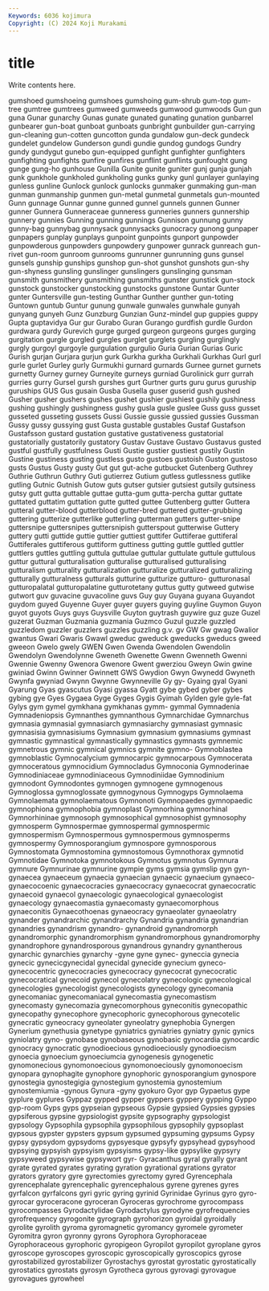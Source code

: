 ```yaml
---
Keywords: 6036 kojimura
Copyright: (C) 2024 Koji Murakami
---
```


# title

Write contents here.



gumshoed gumshoeing gumshoes gumshoing gum-shrub gum-top gum-tree gumtree gumtrees
gumweed gumweeds gumwood gumwoods Gun gun guna Gunar gunarchy Gunas
gunate gunated gunating gunation gunbarrel gunbearer gun-boat gunboat gunboats gunbright
gunbuilder gun-carrying gun-cleaning gun-cotten guncotton gunda gundalow gun-deck gundeck gundelet
gundelow Gunderson gundi gundie gundog gundogs Gundry gundy gundygut gunebo
gun-equipped gunfight gunfighter gunfighters gunfighting gunfights gunfire gunfires gunflint gunflints
gunfought gung gunge gung-ho gunhouse Gunilla Gunite gunite guniter gunj
gunja gunjah gunk gunkhole gunkholed gunkholing gunks gunky gunl gunlayer
gunlaying gunless gunline Gunlock gunlock gunlocks gunmaker gunmaking gun-man gunman
gunmanship gunmen gun-metal gunmetal gunmetals gun-mounted Gunn gunnage Gunnar gunne
gunned gunnel gunnels gunnen Gunner gunner Gunnera Gunneraceae gunneress gunneries
gunners gunnership gunnery gunnies Gunning gunning gunnings Gunnison gunnung gunny
gunny-bag gunnybag gunnysack gunnysacks gunocracy gunong gunpaper gunpapers gunplay gunplays
gunpoint gunpoints gunport gunpowder gunpowderous gunpowders gunpowdery gunpower gunrack gunreach
gun-rivet gun-room gunroom gunrooms gunrunner gunrunning guns gunsel gunsels gunship
gunships gunshop gun-shot gunshot gunshots gun-shy gun-shyness gunsling gunslinger gunslingers
gunslinging gunsman gunsmith gunsmithery gunsmithing gunsmiths gunster gunstick gun-stock gunstock
gunstocker gunstocking gunstocks gunstone Guntar Gunter gunter Guntersville gun-testing Gunthar
Gunther gunther gun-toting Guntown guntub Guntur gunung gunwale gunwales gunwhale
gunyah gunyang gunyeh Gunz Gunzburg Gunzian Gunz-mindel gup guppies guppy
Gupta guptavidya Gur gur Gurabo Guran Gurango gurdfish gurdle Gurdon
gurdwara gurdy Gurevich gurge gurged gurgeon gurgeons gurges gurging gurgitation
gurgle gurgled gurgles gurglet gurglets gurgling gurglingly gurgly gurgoyl gurgoyle
gurgulation gurgulio Guria Gurian Gurias Guric Gurish gurjan Gurjara gurjun
gurk Gurkha gurkha Gurkhali Gurkhas Gurl gurl gurle gurlet Gurley
gurly Gurmukhi gurnard gurnards Gurnee gurnet gurnets gurnetty Gurney gurney
Gurneyite gurneys gurniad Gurolinick gurr gurrah gurries gurry Gursel gursh
gurshes gurt Gurtner gurts guru gurus guruship guruships GUS Gus
gusain Gusba Gusella guser guserid gush gushed Gusher gusher gushers
gushes gushet gushier gushiest gushily gushiness gushing gushingly gushingness gushy
gusla gusle guslee Guss guss gusset gusseted gusseting gussets Gussi
Gussie gussie gussied gussies Gussman Gussy gussy gussying gust Gusta
gustable gustables Gustaf Gustafson Gustafsson gustard gustation gustative gustativeness gustatorial
gustatorially gustatorily gustatory Gustav Gustave Gustavo Gustavus gusted gustful gustfully
gustfulness Gusti Gustie gustier gustiest gustily Gustin Gustine gustiness gusting
gustless gusto gustoes gustoish Guston gustoso gusts Gustus Gusty gusty
Gut gut gut-ache gutbucket Gutenberg Guthrey Guthrie Guthrun Guthry Guti
gutierrez Gutium gutless gutlessness gutlike gutling Gutnic Gutnish Gutow guts
gutser gutsier gutsiest gutsily gutsiness gutsy gutt gutta guttable guttae
gutta-gum gutta-percha guttar guttate guttated guttatim guttation gutte gutted guttee
Guttenberg gutter Guttera gutteral gutter-blood gutterblood gutter-bred guttered gutter-grubbing guttering
gutterize gutterlike gutterling gutterman gutters gutter-snipe guttersnipe guttersnipes guttersnipish gutterspout
gutterwise Guttery guttery gutti guttide guttie guttier guttiest guttifer Guttiferae
guttiferal Guttiferales guttiferous guttiform guttiness gutting guttle guttled guttler guttlers
guttles guttling guttula guttulae guttular guttulate guttule guttulous guttur guttural
gutturalisation gutturalise gutturalised gutturalising gutturalism gutturality gutturalization gutturalize gutturalized gutturalizing
gutturally gutturalness gutturals gutturine gutturize gutturo- gutturonasal gutturopalatal gutturopalatine gutturotetany
guttus gutty gutweed gutwise gutwort guv guvacine guvacoline guvs Guy
guy Guyana guyana Guyandot guydom guyed Guyenne Guyer guyer guyers
guying guyline Guymon Guyon guyot guyots Guys guys Guysville Guyton
guytrash guywire guz guze Guzel guzerat Guzman Guzmania guzmania Guzmco
Guzul guzzle guzzled guzzledom guzzler guzzlers guzzles guzzling g.v. gv
GW Gw gwag Gwalior gwantus Gwari Gwaris Gwawl gweduc gweduck
gweducks gweducs gweed gweeon Gwelo gwely GWEN Gwen Gwenda Gwendolen
Gwendolin Gwendolyn Gwendolynne Gweneth Gwenette Gwenn Gwenneth Gwenni Gwennie Gwenny
Gwenora Gwenore Gwent gwerziou Gweyn Gwin gwine gwiniad Gwinn Gwinner
Gwinnett GWS Gwydion Gwyn Gwynedd Gwyneth Gwynfa gwyniad Gwynn Gwynne
Gwynneville Gy gy- Gyaing gyal Gyani Gyarung Gyas gyascutus Gyasi
gyassa Gyatt gybe gybed gyber gybes gybing gye Gyes Gygaea
Gyge Gyges Gygis Gyimah Gylden gyle gyle-fat Gylys gym gymel
gymkhana gymkhanas gymm- gymmal Gymnadenia Gymnadeniopsis Gymnanthes gymnanthous Gymnarchidae Gymnarchus
gymnasia gymnasial gymnasiarch gymnasiarchy gymnasiast gymnasic gymnasisia gymnasisiums Gymnasium gymnasium
gymnasiums gymnast gymnastic gymnastical gymnastically gymnastics gymnasts gymnemic gymnetrous gymnic
gymnical gymnics gymnite gymno- Gymnoblastea gymnoblastic Gymnocalycium gymnocarpic gymnocarpous Gymnocerata
gymnoceratous gymnocidium Gymnocladus Gymnoconia Gymnoderinae Gymnodiniaceae gymnodiniaceous Gymnodiniidae Gymnodinium gymnodont
Gymnodontes gymnogen gymnogene gymnogenous Gymnoglossa gymnoglossate gymnogynous Gymnogyps Gymnolaema Gymnolaemata
gymnolaematous Gymnonoti Gymnopaedes gymnopaedic gymnophiona gymnophobia gymnoplast Gymnorhina gymnorhinal Gymnorhininae
gymnosoph gymnosophical gymnosophist gymnosophy gymnosperm Gymnospermae gymnospermal gymnospermic gymnospermism Gymnospermous
gymnospermous gymnosperms gymnospermy Gymnosporangium gymnospore gymnosporous Gymnostomata Gymnostomina gymnostomous Gymnothorax
gymnotid Gymnotidae Gymnotoka gymnotokous Gymnotus gymnotus Gymnura gymnure Gymnurinae gymnurine
gympie gyms gymsia gymslip gyn gyn- gynaecea gynaeceum gynaecia gynaecian
gynaecic gynaecium gynaeco- gynaecocoenic gynaecocracies gynaecocracy gynaecocrat gynaecocratic gynaecoid gynaecol
gynaecologic gynaecological gynaecologist gynaecology gynaecomastia gynaecomasty gynaecomorphous gynaeconitis Gynaecothoenas gynaeocracy
gynaeolater gynaeolatry gynander gynandrarchic gynandrarchy Gynandria gynandria gynandrian gynandries gynandrism
gynandro- gynandroid gynandromorph gynandromorphic gynandromorphism gynandromorphous gynandromorphy gynandrophore gynandrosporous gynandrous
gynandry gynantherous gynarchic gynarchies gynarchy -gyne gyne gynec- gyneccia gynecia
gynecic gynecicgynecidal gynecidal gynecide gynecium gyneco- gynecocentric gynecocracies gynecocracy gynecocrat
gynecocratic gynecocratical gynecoid gynecol gynecolatry gynecologic gynecological gynecologies gynecologist gynecologists
gynecology gynecomania gynecomaniac gynecomaniacal gynecomastia gynecomastism gynecomasty gynecomazia gynecomorphous gyneconitis
gynecopathic gynecopathy gynecophore gynecophoric gynecophorous gynecotelic gynecratic gyneocracy gyneolater gyneolatry
gynephobia Gynergen Gynerium gynethusia gynetype gyniatrics gyniatries gyniatry gynic gynics
gyniolatry gyno- gynobase gynobaseous gynobasic gynocardia gynocardic gynocracy gynocratic gynodioecious
gynodioeciously gynodioecism gynoecia gynoecium gynoeciumcia gynogenesis gynogenetic gynomonecious gynomonoecious gynomonoeciously
gynomonoecism gynopara gynophagite gynophore gynophoric gynosporangium gynospore gynostegia gynostegigia gynostegium
gynostemia gynostemium gynostemiumia -gynous Gynura -gyny gyokuro Gyor gyp Gypaetus
gype gyplure gyplures Gyppaz gypped gypper gyppers gyppery gypping Gyppo
gyp-room Gyps gyps gypseian gypseous Gypsie gypsied Gypsies gypsies gypsiferous
gypsine gypsiologist gypsite gypsography gypsologist gypsology Gypsophila gypsophila gypsophilous gypsophily
gypsoplast gypsous gypster gypsters gypsum gypsumed gypsuming gypsums Gypsy gypsy
gypsydom gypsydoms gypsyesque gypsyfy gypsyhead gypsyhood gypsying gypsyish gypsyism gypsyisms
gypsy-like gypsylike gypsyry gypsyweed gypsywise gypsywort gyr- Gyracanthus gyral gyrally
gyrant gyrate gyrated gyrates gyrating gyration gyrational gyrations gyrator gyrators
gyratory gyre gyrectomies gyrectomy gyred Gyrencephala gyrencephalate gyrencephalic gyrencephalous gyrene
gyrenes gyres gyrfalcon gyrfalcons gyri gyric gyring gyrinid Gyrinidae Gyrinus
gyro gyro- gyrocar gyroceracone gyroceran Gyroceras gyrochrome gyrocompass gyrocompasses Gyrodactylidae
Gyrodactylus gyrodyne gyrofrequencies gyrofrequency gyrogonite gyrograph gyrohorizon gyroidal gyroidally gyrolite
gyrolith gyroma gyromagnetic gyromancy gyromele gyrometer Gyromitra gyron gyronny gyrons
Gyrophora Gyrophoraceae Gyrophoraceous gyrophoric gyropigeon Gyropilot gyropilot gyroplane gyros gyroscope
gyroscopes gyroscopic gyroscopically gyroscopics gyrose gyrostabilized gyrostabilizer Gyrostachys gyrostat gyrostatic
gyrostatically gyrostatics gyrostats gyrosyn Gyrotheca gyrous gyrovagi gyrovague gyrovagues gyrowheel
